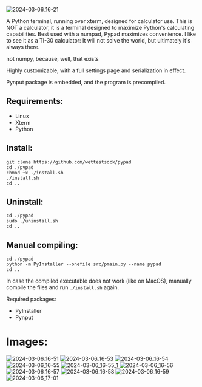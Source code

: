
![2024-03-06_16-21](https://github.com/wettestsock/pypad/assets/119987092/abddbc2c-aa97-41c1-8458-201651364cf7)

A Python terminal, running over xterm, designed for calculator use. This is NOT a calculator, it is a terminal designed to maximize Python's calculating capabilities. Best used with a numpad, Pypad maximizes convenience. I like to see it as a TI-30 calculator: It will not solve the world, but ultimately it's always there. 

not numpy, because, well, that exists 

Highly customizable, with a full settings page and serialization in effect.

Pynput package is embedded, and the program is precompiled.

## Requirements: ##
- Linux
- Xterm
- Python

## Install: ## 
```
git clone https://github.com/wettestsock/pypad
cd ./pypad
chmod +x ./install.sh
./install.sh
cd ..
```

## Uninstall: ## 
```
cd ./pypad
sudo ./uninstall.sh
cd ..
```

## Manual compiling: ##
```
cd ./pypad
python -m PyInstaller --onefile src/pmain.py --name pypad
cd ..
```
In case the compiled executable does not work (like on MacOS), manually compile the files and run `./install.sh` again.

Required packages:
- PyInstaller
- Pynput

# Images: #
![2024-03-06_16-51](https://github.com/wettestsock/pypad/assets/119987092/4c2fe94b-5c9d-49f6-965e-b65611ea06f2)
![2024-03-06_16-53](https://github.com/wettestsock/pypad/assets/119987092/2b09fad4-5028-4fcf-aa5d-3684cfccd5eb)
![2024-03-06_16-54](https://github.com/wettestsock/pypad/assets/119987092/a7c6cc9f-e7fc-4e1e-9862-752027b25dc2)
![2024-03-06_16-55](https://github.com/wettestsock/pypad/assets/119987092/8a1eac9a-ca10-4230-8144-43ea29d10d89)
![2024-03-06_16-55_1](https://github.com/wettestsock/pypad/assets/119987092/9c1531f9-80ba-4ce8-ac24-13b7daf6585f)
![2024-03-06_16-56](https://github.com/wettestsock/pypad/assets/119987092/821fb358-693a-474d-8d95-c671889e154d)
![2024-03-06_16-57](https://github.com/wettestsock/pypad/assets/119987092/9a73e4f0-f0a5-4eb1-a4b1-5ef5f765afae)
![2024-03-06_16-58](https://github.com/wettestsock/pypad/assets/119987092/3fbae51b-9449-4ce1-9b5c-46794878a10d)
![2024-03-06_16-59](https://github.com/wettestsock/pypad/assets/119987092/26f62e42-0523-4b25-aa1a-77e10e477ac6)
![2024-03-06_17-01](https://github.com/wettestsock/pypad/assets/119987092/a5647515-9eb8-4d98-b064-23e52a02e2fd)










